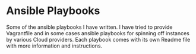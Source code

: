# Ansible Playbooks

Some of the ansible playbooks I have written. I have tried to provide Vagrantfile and in some cases ansible playbooks for spinning off instances by various Cloud providers. Each playbook comes with its own Readme file with more information and instructions.
